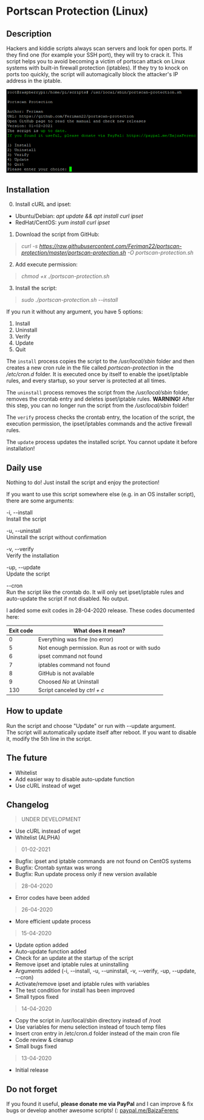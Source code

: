# Portscan Protection (Linux)

## Description
Hackers and kiddie scripts always scan servers and look for open ports. If they find one (for example your SSH port), they will try to crack it. This script helps you to avoid becoming a victim of portscan attack on Linux systems with built-in firewall protection (iptables). If they try to knock on ports too quickly, the script will automagically block the attacker's IP address in the iptable.

![Screenshot](https://raw.githubusercontent.com/Feriman22/portscan-protection/master/portscan-protection-screenshot.png)

## Installation

0. Install cURL and ipset:
- Ubuntu/Debian: *apt update && apt install curl ipset*
- RedHat/CentOS: *yum install curl ipset*
1. Download the script from GitHub:
>*curl -s https://raw.githubusercontent.com/Feriman22/portscan-protection/master/portscan-protection.sh -O portscan-protection.sh*
2. Add execute permission:
>*chmod +x ./portscan-protection.sh*
3. Install the script:
>*sudo ./portscan-protection.sh --install*

If you run it without any argument, you have 5 options:
1. Install
2. Uninstall
3. Verify
4. Update
5. Quit

The `install` process copies the script to the */usr/local/sbin* folder and then creates a new cron rule in the file called *portscan-protection* in the */etc/cron.d* folder. It is executed once by itself to enable the ipset/iptable rules, and every startup, so your server is protected at all times.

The `uninstall` process removes the script from the */usr/local/sbin* folder, removes the crontab entry and deletes ipset/iptable rules.
**WARNING!** After this step, you can no longer run the script from the */usr/local/sbin* folder!

The `verify` process checks the crontab entry, the location of the script, the execution permission, the ipset/iptables commands and the active firewall rules.

The `update` process updates the installed script. You cannot update it before installation!

## Daily use

Nothing to do! Just install the script and enjoy the protection!

If you want to use this script somewhere else (e.g. in an OS installer script), there are some arguments:

-i, --install\
  Install the script

-u, --uninstall\
  Uninstall the script without confirmation
  
-v, --verify\
  Verify the installation
  
-up, --update\
  Update the script
  
--cron\
  Run the script like the crontab do. It will only set ipset/iptable rules and auto-update the script if not disabled. No output.


I added some exit codes in 28-04-2020 release. These codes documented here:

| Exit code  | What does it mean? |
| ------------- | ------------- |
| 0  | Everything was fine (no error) |
| 5  | Not enough permission. Run as root or with sudo |
| 6  | ipset command not found |
| 7  | iptables command not found |
| 8  | GitHub is not available  |
| 9  | Choosed *No* at Uninstall |
| 130  | Script canceled by *ctrl + c* |

## How to update

Run the script and choose "Update" or run with --update argument.\
The script will automatically update itself after reboot. If you want to disable it, modify the 5th line in the script.

## The future

- Whitelist
- Add easier way to disable auto-update function
- Use cURL instead of wget

## Changelog

>UNDER DEVELOPMENT
- Use cURL instead of wget
- Whitelist (ALPHA)

>01-02-2021
- Bugfix: ipset and iptable commands are not found on CentOS systems
- Bugfix: Crontab syntax was wrong
- Bugfix: Run update process only if new version available

>28-04-2020
- Error codes have been added

>26-04-2020
- More efficient update process

>15-04-2020
- Update option added
- Auto-update function added
- Check for an update at the startup of the script
- Remove ipset and iptable rules at uninstalling
- Arguments added (-i, --install, -u, --uninstall, -v, --verify, -up, --update, --cron)
- Activate/remove ipset and iptable rules with variables
- The test condition for install has been improved
- Small typos fixed

>14-04-2020
- Copy the script in /usr/local/sbin directory instead of /root
- Use variables for menu selection instead of touch temp files
- Insert cron entry in /etc/cron.d folder instead of the main cron file
- Code review & cleanup
- Small bugs fixed

>13-04-2020
- Initial release

## Do not forget

If you found it useful, **please donate me via PayPal** and I can improve & fix bugs or develop another awesome scripts! (:
[paypal.me/BajzaFerenc](https://www.paypal.me/BajzaFerenc)
